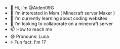 - 👋 Hi, I’m @Aiden09G
- 👀 I’m interested in Msm ( Minecraft server Maker )
- 🌱 I’m currently learning about coding websites
- 💞️ I’m looking to collaborate on a minecraft server
- 📫 How to reach me
- 😄 Pronouns: Luca
- ⚡ Fun fact: I'm 17
